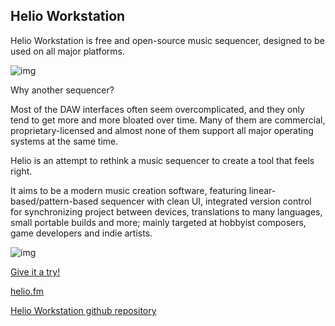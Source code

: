 ## Helio Workstation 
Helio Workstation is free and open-source music sequencer, designed to be used on all major platforms.

![img](https://github.com/helio-fm/helio-workstation/blob/develop/Resources/screen-v2.png)

Why another sequencer?

Most of the DAW interfaces often seem overcomplicated, and they only tend to get more and more bloated over time. Many of them are commercial, proprietary-licensed and almost none of them support all major operating systems at the same time.

Helio is an attempt to rethink a music sequencer to create a tool that feels right.

It aims to be a modern music creation software, featuring linear-based/pattern-based sequencer with clean UI, integrated version control for synchronizing project between devices, translations to many languages, small portable builds and more; mainly targeted at hobbyist composers, game developers and indie artists.

![img](https://helio.fm/images/screencap1.png)

[Give it a try!](https://helio.fm/)

[helio.fm](https://helio.fm/)

[Helio Workstation github repository](https://github.com/helio-fm/helio-workstation)
